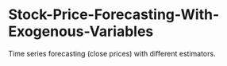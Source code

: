 # Stock-Price-Forecasting-With-Exogenous-Variables
Time series forecasting (close prices) with different estimators.
